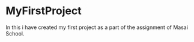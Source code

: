 # MyFirstProject
<p>In this i have created my first project as a part of the assignment of Masai School.</p>
